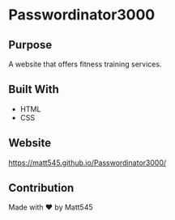 # Passwordinator3000

## Purpose
A website that offers fitness training services.
## Built With
* HTML
* CSS
## Website
https://matt545.github.io/Passwordinator3000/
## Contribution
Made with :heart: by Matt545
